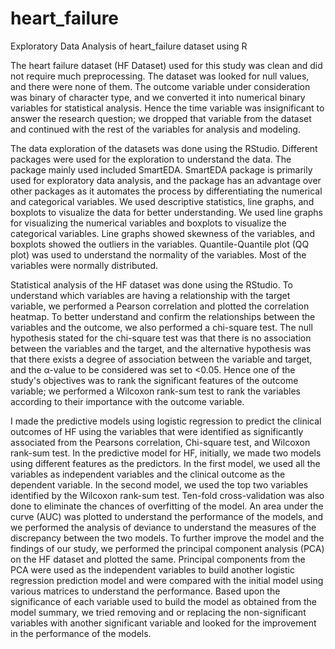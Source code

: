 # heart_failure
Exploratory Data Analysis of heart_failure dataset using R

The heart failure dataset (HF Dataset) used for this study was clean and did not require much preprocessing. The dataset was looked for null values, and there were none of them. The outcome variable under consideration was binary of character type, and we converted it into numerical binary variables for statistical analysis. Hence the time variable was insignificant to answer the research question; we dropped that variable from the dataset and continued with the rest of the variables for analysis and modeling. 

The data exploration of the datasets was done using the RStudio. Different packages were used for the exploration to understand the data. The package mainly used included SmartEDA. SmartEDA package is primarily used for exploratory data analysis, and the package has an advantage over other packages as it automates the process by differentiating the numerical and categorical variables. We used descriptive statistics, line graphs, and boxplots to visualize the data for better understanding. We used line graphs for visualizing the numerical variables and boxplots to visualize the categorical variables. Line graphs showed skewness of the variables, and boxplots showed the outliers in the variables. Quantile-Quantile plot (QQ plot) was used to understand the normality of the variables. Most of the variables were normally distributed.


Statistical analysis of the HF dataset was done using the RStudio. To understand which variables are having a relationship with the target variable, we performed a Pearson correlation and plotted the correlation heatmap. To better understand and confirm the relationships between the variables and the outcome, we also performed a chi-square test. The null hypothesis stated for the chi-square test was that there is no association between the variables and the target, and the alternative hypothesis was that there exists a degree of association between the variable and target, and the α-value to be considered was set to <0.05. Hence one of the study's objectives was to rank the significant features of the outcome variable; we performed a Wilcoxon rank-sum test to rank the variables according to their importance with the outcome variable.

I made the predictive models using logistic regression to predict the clinical outcomes of HF using the variables that were identified as significantly associated from the Pearsons correlation, Chi-square test, and Wilcoxon rank-sum test. In the predictive model for HF, initially, we made two models using different features as the predictors. In the first model, we used all the variables as independent variables and the clinical outcome as the dependent variable. In the second model, we used the top two variables identified by the Wilcoxon rank-sum test. Ten-fold cross-validation was also done to eliminate the chances of overfitting of the model. An area under the curve (AUC) was plotted to understand the performance of the models, and we performed the analysis of deviance to understand the measures of the discrepancy between the two models. To further improve the model and the findings of our study, we performed the principal component analysis (PCA) on the HF dataset and plotted the same. Principal components from the PCA were used as the independent variables to build another logistic regression prediction model and were compared with the initial model using various matrices to understand the performance. Based upon the significance of each variable used to build the model as obtained from the model summary, we tried removing and or replacing the non-significant variables with another significant variable and looked for the improvement in the performance of the models.
